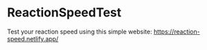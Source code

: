 # ReactionSpeedTest
Test your reaction speed using this simple website:
https://reaction-speed.netlify.app/
